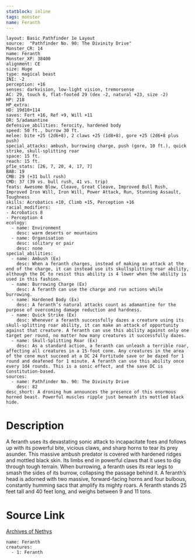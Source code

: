 ```yaml
---
statblock: inline
tags: monster
name: Feranth
---
```

```statblock
layout: Basic Pathfinder 1e Layout
source:  "Pathfinder No. 90: The Divinity Drive"
Monster_CR: 14
name: Feranth
Monster_XP: 38400
alignment: CE
size: Huge
type: magical beast
INI: -2
perception: +16
senses: darkvision, low-light vision, tremorsense
AC: 29, touch 6, flat-footed 29 (dex -2, natural +23, size -2)
HP: 218
HP_extra: 
HD: 19d10+114
saves: Fort +16, Ref +9, Will +11
DR: 5/adamantine
defensive_abilities: ferocity, hardened body
speed: 50 ft., burrow 30 ft.
melee: bite +25 (2d6+8), 2 claws +25 (1d8+8), gore +25 (2d6+8 plus push)
special_attacks: ambush, burrowing charge, push (gore, 10 ft.), quick strike, skull-splitting roar
space: 15 ft.
reach: 15 ft.
pf1e_stats: [26, 7, 20, 4, 17, 7]
BAB: 19
CMB: 29 (+31 bull rush)
CMD: 37 (39 vs. bull rush, 41 vs. trip)
feats: Awesome Blow, Cleave, Great Cleave, Improved Bull Rush, Improved Iron Will, Iron Will, Power Attack, Run, Stunning Assault, Toughness
skills: Acrobatics +10, Climb +15, Perception +16
racial_modifiers:
- Acrobatics 8
- Perception 4
ecology:
  - name: Environment
    desc: warm deserts or mountains
  - name: Organisation
    desc: solitary or pair
    desc: none
special_abilities:
  - name: Ambush (Ex)
    desc: When a feranth charges, instead of making an attack at the end of the charge, it can instead use its skullsplitting roar ability, although the DC to resist this ability is 4 lower when the ability is used in this fashion.
  - name: Burrowing Charge (Ex)
    desc: A feranth can use the charge and run actions while burrowing.
  - name: Hardened Body (Ex)
    desc: A feranth’s natural attacks count as adamantine for the purpose of overcoming damage reduction and hardness.
  - name: Quick Strike (Ex)
    desc: Whenever a feranth successfully dazes a creature using its skull-splitting roar ability, it can make an attack of opportunity against that creature. A feranth can use this ability against only one target per round, no matter how many creatures it successfully dazes.
  - name: Skull-Splitting Roar (Ex)
    desc: As a standard action, a feranth can unleash a terrible roar, affecting all creatures in a 15-foot cone. Any creatures in the area of the cone must succeed at a DC 24 Fortitude save or be dazed for 1 round and deafened for 1 minute. A feranth can use this ability once every 1d4 rounds. This is a sonic effect, and the save DC is Constitution-based.
sources:
  - name: Pathfinder No. 90: The Divinity Drive
    desc: 82
desc_short: A droning hum announces the presence of this enormous horned beast. Powerful muscles ripple just beneath its mottled black hide.
```
# Description
A feranth uses its devastating sonic attack to incapacitate foes and follows up with its powerful bite, vicious claws, and sharp horns to tear its prey asunder. This massive ambush predator is covered with hardened ridges and mottled black skin. Its limbs end in powerful claws that it uses to dig through tough terrain. When burrowing, a feranth uses its rear legs to smash the sides of its burrow, collapsing the passage behind it. A feranth’s head is adorned with two massive, forward-facing horns and four bulbous, constantly humming sacs that amplify its mighty roars. A feranth stands 25 feet tall and 40 feet long, and weighs between 9 and 11 tons.
# Source Link
[Archives of Nethys](https://aonprd.com/MonsterDisplay.aspx?ItemName=Feranth)
```encounter-table
name: Feranth
creatures:
  - 1: Feranth
```
